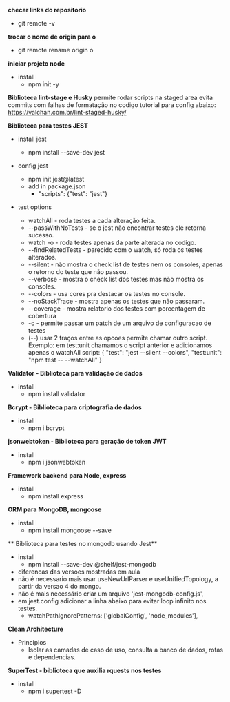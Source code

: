 **checar links do repositorio**
- git remote -v

**trocar o nome de origin para o**
- git remote rename origin o

**iniciar projeto node**
- install
  - npm init -y

**Biblioteca lint-stage e Husky**
permite rodar scripts na staged area
evita commits com falhas de formatação no codigo
tutorial para config abaixo:
https://valchan.com.br/lint-staged-husky/

**Biblioteca para testes JEST**
- install jest 
  - npm install --save-dev jest
- config jest
  - npm init jest@latest
  - add in package.json 
    - "scripts": {"test": "jest"}

- test options
  - watchAll - roda testes a cada alteração feita.
  - --passWithNoTests - se o jest não encontrar testes ele retorna sucesso.
  - watch -o - roda testes apenas da parte alterada no codigo.
  - --findRelatedTests - parecido com o watch, só roda os testes alterados.
  - --silent - não mostra o check list de testes nem os consoles, apenas o retorno do teste que não passou.
  - --verbose - mostra o check list dos testes mas não mostra os consoles.
  - --colors - usa cores pra destacar os testes no console.
  - --noStackTrace - mostra apenas os testes que não passaram.
  - --coverage - mostra relatorio dos testes com porcentagem de cobertura
  -  -c - permite passar um patch de um arquivo de configuracao de testes
  - (--) usar 2 traços entre as opcoes permite chamar outro script. 
          Exemplo: em test:unit chamamos o script anterior e adicionamos apenas o watchAll
          script: {
            "test": "jest --silent --colors",
            "test:unit": "npm test -- --watchAll"
          }  
          
**Validator - Biblioteca para validação de dados**
- install 
  - npm install validator

**Bcrypt - Biblioteca para criptografia de dados**
- install
  - npm i bcrypt

**jsonwebtoken - Biblioteca para geração de token JWT**
- install
  - npm i jsonwebtoken  

**Framework backend  para Node, express**
- install
  - npm install express

**ORM para MongoDB, mongoose**
- install
  - npm install mongoose --save

** Biblioteca para testes no mongodb usando Jest**
- install
  - npm install --save-dev @shelf/jest-mongodb 
- diferencas das versoes mostradas em aula
 - não é necessario mais usar useNewUrlParser e useUnifiedTopology, a partir da versao 4 do mongo. 
 - não é mais necessário criar um arquivo 'jest-mongodb-config.js',
 - em jest.config adicionar a linha abaixo para evitar loop infinito nos testes.
   - watchPathIgnorePatterns: ['globalConfig', 'node_modules'],

**Clean Architecture**
- Principios
  - Isolar as camadas de caso de uso, consulta a banco de dados, rotas e dependencias.  

**SuperTest - biblioteca que auxilia rquests nos testes**
- install
  - npm i supertest -D  


